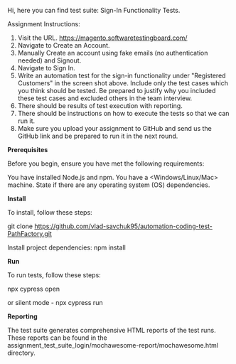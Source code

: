 Hi, here you can find test suite: Sign-In Functionality Tests.

Assignment Instructions:

1. Visit the URL. https://magento.softwaretestingboard.com/
2. Navigate to Create an Account.
3. Manually Create an account using fake emails (no authentication needed) and Signout.
4. Navigate to Sign In.
5. Write an automation test for the sign-in functionality under "Registered
   Customers" in the screen shot above. Include only the test cases which you
   think should be tested. Be prepared to justify why you included these test cases
   and excluded others in the team interview.
6. There should be results of test execution with reporting.
7. There should be instructions on how to execute the tests so that we can run it.
8. Make sure you upload your assignment to GitHub and send us the GitHub link
   and be prepared to run it in the next round.

**Prerequisites**

Before you begin, ensure you have met the following requirements:

You have installed Node.js and npm.
You have a <Windows/Linux/Mac> machine. State if there are any operating system (OS) dependencies.

**Install**

To install, follow these steps:

git clone https://github.com/vlad-savchuk95/automation-coding-test-PathFactory.git

Install project dependencies:
npm install

**Run**

To run tests, follow these steps:

npx cypress open

or silent mode - npx cypress run

**Reporting**

The test suite generates comprehensive HTML reports of the test runs. These reports can be found in the assignment_test_suite_login/mochawesome-report/mochawesome.html directory.
